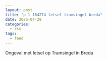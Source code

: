 ```yaml
---
layout: post
title: "p 1 164274 letsel tramsingel breda"
date: 2025-04-29
categories: 
  - rss
tags: 
  - feed
---
```


Ongeval met letsel op Tramsingel in Breda

